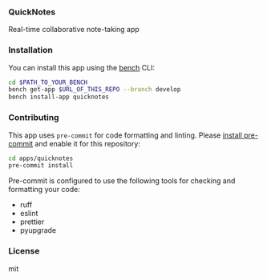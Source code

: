 ### QuickNotes

Real-time collaborative note-taking app

### Installation

You can install this app using the [bench](https://github.com/frappe/bench) CLI:

```bash
cd $PATH_TO_YOUR_BENCH
bench get-app $URL_OF_THIS_REPO --branch develop
bench install-app quicknotes
```

### Contributing

This app uses `pre-commit` for code formatting and linting. Please [install pre-commit](https://pre-commit.com/#installation) and enable it for this repository:

```bash
cd apps/quicknotes
pre-commit install
```

Pre-commit is configured to use the following tools for checking and formatting your code:

- ruff
- eslint
- prettier
- pyupgrade

### License

mit
